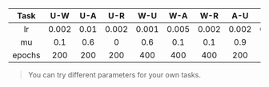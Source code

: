 |  Task  |  U-W  |  U-A |  U-R  |  W-U  |  W-A  |  W-R  |  A-U  |  A-W  |  A-R |  R-U  |  R-W  |  R-A  |
|:------:|:-----:|:----:|:-----:|:-----:|:-----:|:-----:|:-----:|:-----:|:----:|:-----:|:-----:|:-----:|
|   lr   | 0.002 | 0.01 | 0.002 | 0.001 | 0.005 | 0.002 | 0.002 | 0.001 | 0.01 | 0.002 | 0.001 | 0.005 |
|   mu   |  0.1  |  0.6 |   0   |  0.6  |  0.1  |  0.1  |  0.9  |   1   |  0.1 |  0.9  |  0.4  |  0.1  |
| epochs |  200  |  200 |  200  |  400  |  400  |  400  |  200  |  200  |  200 |  200  |  200  |  200  |

> You can try different parameters for your own tasks.
